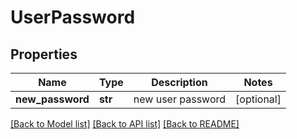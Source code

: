 # UserPassword

## Properties
Name | Type | Description | Notes
------------ | ------------- | ------------- | -------------
**new_password** | **str** | new user password | [optional] 

[[Back to Model list]](../README.md#documentation-for-models) [[Back to API list]](../README.md#documentation-for-api-endpoints) [[Back to README]](../README.md)

